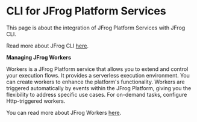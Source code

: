 # CLI for JFrog Platform Services

This page is about the integration of JFrog Platform Services with JFrog CLI.

Read more about JFrog CLI [here](https://docs.jfrog-applications.jfrog.io/jfrog-applications/jfrog-cli).

**Managing JFrog Workers**

Workers is a JFrog Platform service that allows you to extend and control your execution flows. It provides a serverless execution environment. You can create workers to enhance the platform's functionality. Workers are triggered automatically by events within the JFrog Platform, giving you the flexibility to address specific use cases. For on-demand tasks, configure Http-triggered workers.

You can read more about JFrog Workers [here](https://jfrog.com/help/r/jfrog-platform-administration-documentation/workers).
